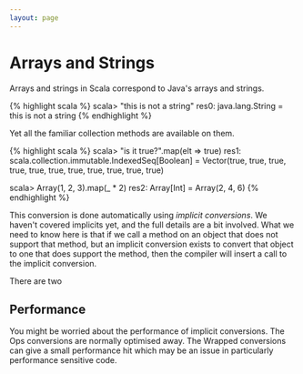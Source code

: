```yaml
---
layout: page
---
```


# Arrays and Strings

Arrays and strings in Scala correspond to Java's arrays and strings.

{% highlight scala %}
scala> "this is not a string"
res0: java.lang.String = this is not a string
{% endhighlight %}

Yet all the familiar collection methods are available on them.

{% highlight scala %}
scala> "is it true?".map(elt => true)
res1: scala.collection.immutable.IndexedSeq[Boolean] = Vector(true, true, true, true, true, true, true, true, true, true, true)

scala> Array(1, 2, 3).map(_ * 2)
res2: Array[Int] = Array(2, 4, 6)
{% endhighlight %}

This conversion is done automatically using *implicit conversions*. We haven't covered implicits yet, and the full details are a bit involved. What we need to know here is that if we call a method on an object that does not support that method, but an implicit conversion exists to convert that object to one that does support the method, then the compiler will insert a call to the implicit conversion.

There are two


## Performance

You might be worried about the performance of implicit conversions. The Ops conversions are normally optimised away. The Wrapped conversions can give a small performance hit which may be an issue in particularly performance sensitive code.
